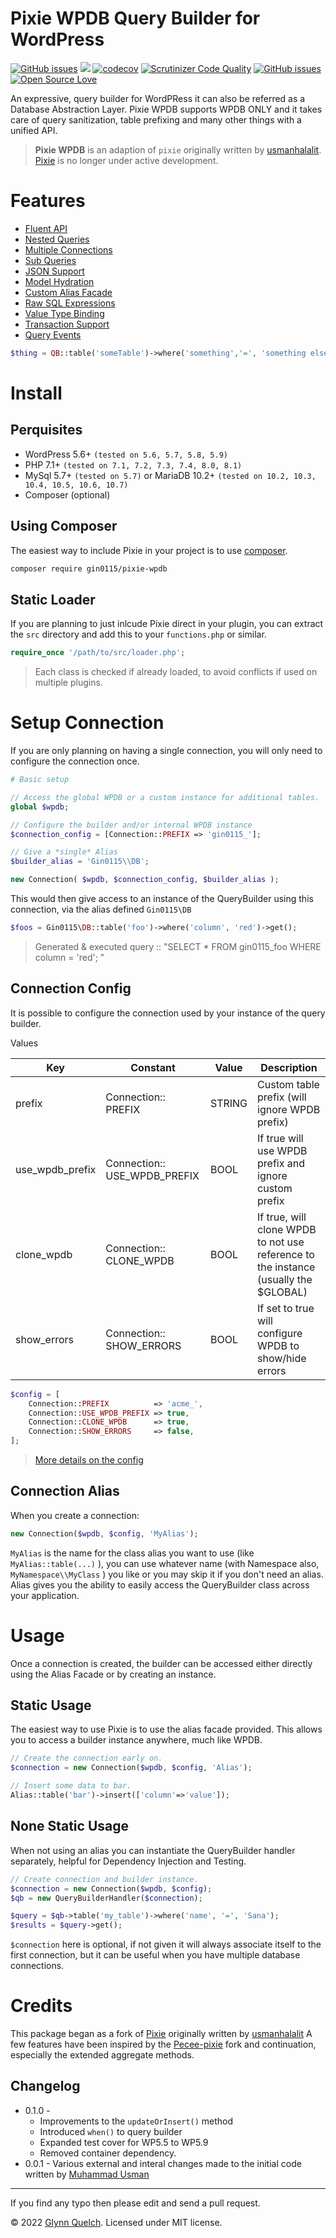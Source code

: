 # Pixie WPDB Query Builder for WordPress

[![GitHub issues](https://img.shields.io/github/release/gin0115/pixie-wpdb)](https://github.com/gin0115/pixie-wpdb/releases)
![](https://github.com/gin0115/pixie-wpdb/workflows/GitHub_CI/badge.svg " ")
[![codecov](https://codecov.io/gh/gin0115/pixie-wpdb/branch/master/graph/badge.svg?token=4yEceIaSFP)](https://codecov.io/gh/gin0115/pixie-wpdb)
[![Scrutinizer Code Quality](https://scrutinizer-ci.com/g/gin0115/pixie-wpdb/badges/quality-score.png?b=master)](https://scrutinizer-ci.com/g/gin0115/pixie-wpdb/?branch=master)
[![GitHub issues](https://img.shields.io/github/issues/gin0115/pixie-wpdb)](https://github.com/gin0115/pixie-wpdb/issues)
[![Open Source Love](https://badges.frapsoft.com/os/mit/mit.svg?v=102)]()

An expressive, query builder for WordPRess it can also be referred as a Database Abstraction Layer. Pixie WPDB supports WPDB ONLY and it takes care of query sanitization, table prefixing and many other things with a unified API.

> **Pixie WPDB** is an adaption of `pixie` originally written by [usmanhalalit](https://github.com/usmanhalalit). [Pixie](https://github.com/usmanhalalit/pixie) is no longer under active development.

# Features
* [Fluent API](https://github.com/gin0115/pixie-wpdb/wiki/Query%20Methods)
* [Nested Queries](https://github.com/gin0115/pixie-wpdb/wiki/Sub%20&%20Nested%20Queries)
* [Multiple Connections](https://github.com/gin0115/pixie-wpdb/wiki/Home#setup-connection)
* [Sub Queries](https://github.com/gin0115/pixie-wpdb/wiki/Sub%20&%20Nested%20Queries)
* [JSON Support](https://github.com/gin0115/pixie-wpdb/wiki/Json%20Methods)
* [Model Hydration](https://github.com/gin0115/pixie-wpdb/wiki/Result%20Hydration)
* [Custom Alias Facade](https://github.com/gin0115/pixie-wpdb/wiki/Home#connection-alias)
* [Raw SQL Expressions](https://github.com/gin0115/pixie-wpdb/wiki/Bindings%20&%20Raw%20Expressions)
* [Value Type Binding](https://github.com/gin0115/pixie-wpdb/wiki/Bindings%20&%20Raw%20Expressions)
* [Transaction Support](https://github.com/gin0115/pixie-wpdb/wiki/Transactions)
* [Query Events](https://github.com/gin0115/pixie-wpdb/wiki/Query%20Events)

```php
$thing = QB::table('someTable')->where('something','=', 'something else')->first();
```

# Install

## Perquisites

* WordPress 5.6+ `(tested on 5.6, 5.7, 5.8, 5.9)`
* PHP 7.1+ `(tested on 7.1, 7.2, 7.3, 7.4, 8.0, 8.1)`
* MySql 5.7+ `(tested on 5.7)` or MariaDB 10.2+ `(tested on 10.2, 10.3, 10.4, 10.5, 10.6, 10.7)`
* Composer (optional)

## Using Composer

The easiest way to include Pixie in your project is to use [composer](http://getcomposer.org/doc/00-intro.md#installation-nix). 

```bash
composer require gin0115/pixie-wpdb
```

## Static Loader

If you are planning to just inlcude Pixie direct in your plugin, you can extract the `src` directory and add this to your `functions.php` or similar.

```php 
require_once '/path/to/src/loader.php'; 

```
> Each class is checked if already loaded, to avoid conflicts if used on multiple plugins.

# Setup Connection

If you are only planning on having a single connection, you will only need to configure the connection once. 

```php
# Basic setup

// Access the global WPDB or a custom instance for additional tables.
global $wpdb;

// Configure the builder and/or internal WPDB instance
$connection_config = [Connection::PREFIX => 'gin0115_'];

// Give a *single* Alias
$builder_alias = 'Gin0115\\DB';

new Connection( $wpdb, $connection_config, $builder_alias );
```

This would then give access to an instance of the QueryBuilder using this connection, via the alias defined `Gin0115\DB`

```php
$foos = Gin0115\DB::table('foo')->where('column', 'red')->get();
```

> Generated & executed query :: "SELECT * FROM gin0115_foo WHERE column = 'red'; "

## Connection Config

It is possible to configure the connection used by your instance of the query builder.

Values

| Key      | Constant | Value | Description |  
| ----------- | ----------- |----------- |----------- |
| prefix      | Connection:: PREFIX       | STRING | Custom table prefix (will ignore WPDB prefix)|
| use_wpdb_prefix   | Connection:: USE_WPDB_PREFIX        | BOOL | If true will use WPDB prefix and ignore custom prefix
| clone_wpdb      | Connection:: CLONE_WPDB       | BOOL | If true, will clone WPDB to not use reference to the instance (usually the $GLOBAL)|
| show_errors | Connection:: SHOW_ERRORS | BOOL | If set to true will configure WPDB to show/hide errors |
 

```php
$config = [
    Connection::PREFIX          => 'acme_',
    Connection::USE_WPDB_PREFIX => true,
    Connection::CLONE_WPDB      => true,
    Connection::SHOW_ERRORS     => false,
];
```

> [More details on the config](https://github.com/gin0115/pixie-wpdb/wiki#connection-config)

## Connection Alias

When you create a connection:

```PHP
new Connection($wpdb, $config, 'MyAlias');
```

`MyAlias` is the name for the class alias you want to use (like `MyAlias::table(...)` ), you can use whatever name (with Namespace also, `MyNamespace\\MyClass` ) you like or you may skip it if you don't need an alias. Alias gives you the ability to easily access the QueryBuilder class across your application.

# Usage

Once a connection is created, the builder can be accessed either directly using the Alias Facade or by creating an instance.

## Static Usage

The easiest way to use Pixie is to use the alias facade provided. This allows you to access a builder instance anywhere, much like WPDB. 

```php
// Create the connection early on.
$connection = new Connection($wpdb, $config, 'Alias');

// Insert some data to bar.
Alias::table('bar')->insert(['column'=>'value']);
```

## None Static Usage

When not using an alias you can instantiate the QueryBuilder handler separately, helpful for Dependency Injection and Testing.

```PHP
// Create connection and builder instance.
$connection = new Connection($wpdb, $config);
$qb = new QueryBuilderHandler($connection);

$query = $qb->table('my_table')->where('name', '=', 'Sana');
$results = $query->get();
```

`$connection` here is optional, if not given it will always associate itself to the first connection, but it can be useful when you have multiple database connections.

# Credits

This package began as a fork of [Pixie](https://github.com/usmanhalalit/pixie) originally written by [usmanhalalit](https://github.com/usmanhalalit)
A few features have been inspired by the [Pecee-pixie](https://github.com/skipperbent/pecee-pixie/) fork and continuation, especially the extended aggregate methods.


## Changelog
* 0.1.0 - 
    * Improvements to the `updateOrInsert()` method
    * Introduced `when()` to query builder
    * Expanded test cover for WP5.5 to WP5.9 
    * Removed container dependency.
* 0.0.1 - Various external and interal changes made to the initial code written by [Muhammad Usman](http://usman.it/)
___
If you find any typo then please edit and send a pull request.

&copy; 2022 [Glynn Quelch](https://www.github.com/gin0115). Licensed under MIT license.
